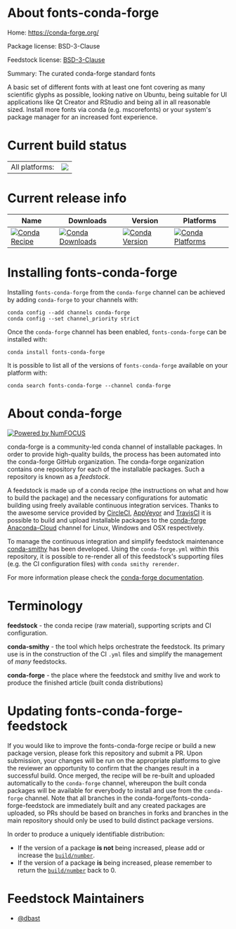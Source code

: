 About fonts-conda-forge
=======================

Home: https://conda-forge.org/

Package license: BSD-3-Clause

Feedstock license: [BSD-3-Clause](https://github.com/conda-forge/fonts-conda-forge-feedstock/blob/master/LICENSE.txt)

Summary: The curated conda-forge standard fonts

A basic set of different fonts with at least one font covering as many
scientific glyphs as possible, looking native on Ubuntu, being suitable
for UI applications like Qt Creator and RStudio and being all in all
reasonable sized. Install more fonts via conda (e.g. mscorefonts) or your
system's package manager for an increased font experience.


Current build status
====================


<table><tr><td>All platforms:</td>
    <td>
      <a href="https://dev.azure.com/conda-forge/feedstock-builds/_build/latest?definitionId=7563&branchName=master">
        <img src="https://dev.azure.com/conda-forge/feedstock-builds/_apis/build/status/fonts-conda-forge-feedstock?branchName=master">
      </a>
    </td>
  </tr>
</table>

Current release info
====================

| Name | Downloads | Version | Platforms |
| --- | --- | --- | --- |
| [![Conda Recipe](https://img.shields.io/badge/recipe-fonts--conda--forge-green.svg)](https://anaconda.org/conda-forge/fonts-conda-forge) | [![Conda Downloads](https://img.shields.io/conda/dn/conda-forge/fonts-conda-forge.svg)](https://anaconda.org/conda-forge/fonts-conda-forge) | [![Conda Version](https://img.shields.io/conda/vn/conda-forge/fonts-conda-forge.svg)](https://anaconda.org/conda-forge/fonts-conda-forge) | [![Conda Platforms](https://img.shields.io/conda/pn/conda-forge/fonts-conda-forge.svg)](https://anaconda.org/conda-forge/fonts-conda-forge) |

Installing fonts-conda-forge
============================

Installing `fonts-conda-forge` from the `conda-forge` channel can be achieved by adding `conda-forge` to your channels with:

```
conda config --add channels conda-forge
conda config --set channel_priority strict
```

Once the `conda-forge` channel has been enabled, `fonts-conda-forge` can be installed with:

```
conda install fonts-conda-forge
```

It is possible to list all of the versions of `fonts-conda-forge` available on your platform with:

```
conda search fonts-conda-forge --channel conda-forge
```


About conda-forge
=================

[![Powered by
NumFOCUS](https://img.shields.io/badge/powered%20by-NumFOCUS-orange.svg?style=flat&colorA=E1523D&colorB=007D8A)](https://numfocus.org)

conda-forge is a community-led conda channel of installable packages.
In order to provide high-quality builds, the process has been automated into the
conda-forge GitHub organization. The conda-forge organization contains one repository
for each of the installable packages. Such a repository is known as a *feedstock*.

A feedstock is made up of a conda recipe (the instructions on what and how to build
the package) and the necessary configurations for automatic building using freely
available continuous integration services. Thanks to the awesome service provided by
[CircleCI](https://circleci.com/), [AppVeyor](https://www.appveyor.com/)
and [TravisCI](https://travis-ci.com/) it is possible to build and upload installable
packages to the [conda-forge](https://anaconda.org/conda-forge)
[Anaconda-Cloud](https://anaconda.org/) channel for Linux, Windows and OSX respectively.

To manage the continuous integration and simplify feedstock maintenance
[conda-smithy](https://github.com/conda-forge/conda-smithy) has been developed.
Using the ``conda-forge.yml`` within this repository, it is possible to re-render all of
this feedstock's supporting files (e.g. the CI configuration files) with ``conda smithy rerender``.

For more information please check the [conda-forge documentation](https://conda-forge.org/docs/).

Terminology
===========

**feedstock** - the conda recipe (raw material), supporting scripts and CI configuration.

**conda-smithy** - the tool which helps orchestrate the feedstock.
                   Its primary use is in the construction of the CI ``.yml`` files
                   and simplify the management of *many* feedstocks.

**conda-forge** - the place where the feedstock and smithy live and work to
                  produce the finished article (built conda distributions)


Updating fonts-conda-forge-feedstock
====================================

If you would like to improve the fonts-conda-forge recipe or build a new
package version, please fork this repository and submit a PR. Upon submission,
your changes will be run on the appropriate platforms to give the reviewer an
opportunity to confirm that the changes result in a successful build. Once
merged, the recipe will be re-built and uploaded automatically to the
`conda-forge` channel, whereupon the built conda packages will be available for
everybody to install and use from the `conda-forge` channel.
Note that all branches in the conda-forge/fonts-conda-forge-feedstock are
immediately built and any created packages are uploaded, so PRs should be based
on branches in forks and branches in the main repository should only be used to
build distinct package versions.

In order to produce a uniquely identifiable distribution:
 * If the version of a package **is not** being increased, please add or increase
   the [``build/number``](https://docs.conda.io/projects/conda-build/en/latest/resources/define-metadata.html#build-number-and-string).
 * If the version of a package **is** being increased, please remember to return
   the [``build/number``](https://docs.conda.io/projects/conda-build/en/latest/resources/define-metadata.html#build-number-and-string)
   back to 0.

Feedstock Maintainers
=====================

* [@dbast](https://github.com/dbast/)

